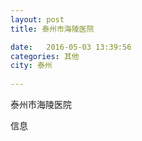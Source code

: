 ```yaml
--- 
layout: post 
title: 泰州市海陵医院

date:   2016-05-03 13:39:56 
categories: 其他  
city: 泰州
  
--- 
```

   
泰州市海陵医院

信息

